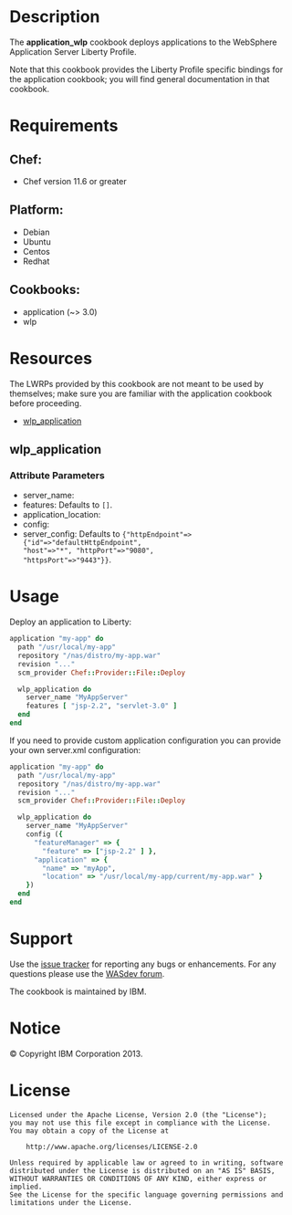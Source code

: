 # Description

The __application_wlp__ cookbook deploys applications to the WebSphere Application Server Liberty Profile.

Note that this cookbook provides the Liberty Profile specific bindings for the application cookbook; you will find general documentation in that cookbook.

# Requirements

## Chef:

* Chef version 11.6 or greater

## Platform:

* Debian
* Ubuntu
* Centos
* Redhat

## Cookbooks:

* application (~> 3.0)
* wlp

# Resources

The LWRPs provided by this cookbook are not meant to be used by themselves; make sure you are familiar with the application cookbook before proceeding.

* [wlp_application](#wlp_application)

## wlp_application


### Attribute Parameters

- server_name: 
- features:  Defaults to <code>[]</code>.
- application_location: 
- config: 
- server_config:  Defaults to <code>{"httpEndpoint"=>{"id"=>"defaultHttpEndpoint", "host"=>"*", "httpPort"=>"9080", "httpsPort"=>"9443"}}</code>.

# Usage

Deploy an application to Liberty:
```ruby
application "my-app" do
  path "/usr/local/my-app"
  repository "/nas/distro/my-app.war"
  revision "..."
  scm_provider Chef::Provider::File::Deploy

  wlp_application do
    server_name "MyAppServer"
    features [ "jsp-2.2", "servlet-3.0" ]
  end
end
```
If you need to provide custom application configuration you can provide your own server.xml configuration:
```ruby
application "my-app" do
  path "/usr/local/my-app"
  repository "/nas/distro/my-app.war"
  revision "..."
  scm_provider Chef::Provider::File::Deploy

  wlp_application do
    server_name "MyAppServer"
    config ({
      "featureManager" => { 
        "feature" => ["jsp-2.2" ] },
      "application" => {
        "name" => "myApp",
        "location" => "/usr/local/my-app/current/my-app.war" }
    })
  end
end
```
# Support

Use the [issue tracker][] for reporting any bugs or enhancements. For any questions please use the [WASdev forum](https://www.ibm.com/developerworks/community/forums/html/forum?id=11111111-0000-0000-0000-000000002666).

[issue tracker]: https://github.com/WASdev/ci.chef.wlp/issues

The cookbook is maintained by IBM.

# Notice

© Copyright IBM Corporation 2013.

# License

```text
Licensed under the Apache License, Version 2.0 (the "License");
you may not use this file except in compliance with the License.
You may obtain a copy of the License at

    http://www.apache.org/licenses/LICENSE-2.0

Unless required by applicable law or agreed to in writing, software
distributed under the License is distributed on an "AS IS" BASIS,
WITHOUT WARRANTIES OR CONDITIONS OF ANY KIND, either express or implied.
See the License for the specific language governing permissions and
limitations under the License.
```
